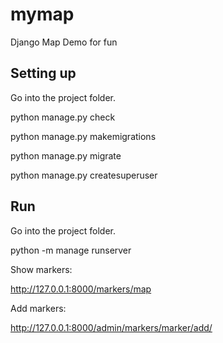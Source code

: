 # mymap
Django Map Demo for fun

## Setting up

Go into the project folder.

python manage.py check

python manage.py makemigrations

python manage.py migrate

python manage.py createsuperuser


## Run

Go into the project folder.

python -m manage runserver

Show markers:

http://127.0.0.1:8000/markers/map

Add markers:

http://127.0.0.1:8000/admin/markers/marker/add/
